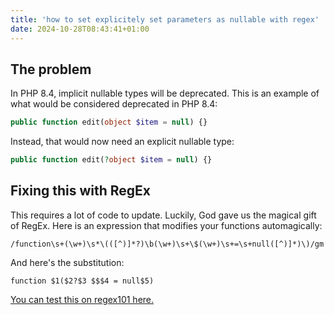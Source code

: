 ```yaml
---
title: 'how to set explicitely set parameters as nullable with regex'
date: 2024-10-28T08:43:41+01:00
---
```


## The problem
In PHP 8.4, implicit nullable types will be deprecated. This is an example of what would be considered deprecated in PHP 8.4:

```php
public function edit(object $item = null) {}
```

Instead, that would now need an explicit nullable type:

```php
public function edit(?object $item = null) {}
```

## Fixing this with RegEx
This requires a lot of code to update. Luckily, God gave us the magical gift of RegEx. Here is an expression that modifies your functions automagically:

```regex
/function\s+(\w+)\s*\(([^)]*?)\b(\w+)\s+\$(\w+)\s+=\s+null([^)]*)\)/gm
```

And here's the substitution:

```regex
function $1($2?$3 $$$4 = null$5)
```

[You can test this on regex101 here.](https://regex101.com/r/jJ72t0/1)
